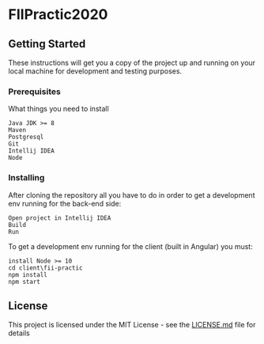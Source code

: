 # FIIPractic2020

## Getting Started

These instructions will get you a copy of the project up and running on your local machine for development and testing purposes.

### Prerequisites

What things you need to install

```
Java JDK >= 8 
Maven
Postgresql
Git
Intellij IDEA
Node
```

### Installing
After cloning the repository all you have to do in order to get a development env running for the back-end side:
```
Open project in Intellij IDEA
Build
Run
```
To get a development env running for the client (built in Angular) you must:
```
install Node >= 10
cd client\fii-practic
npm install
npm start
```

## License

This project is licensed under the MIT License - see the [LICENSE.md](LICENSE.md) file for details
